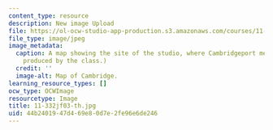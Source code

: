 ```yaml
---
content_type: resource
description: New image Upload
file: https://ol-ocw-studio-app-production.s3.amazonaws.com/courses/11-332j-urban-design-fall-2003/44b2401947d469e80d7e2fe96e6de246_11-332jf03-th.jpg
file_type: image/jpeg
image_metadata:
  caption: A map showing the site of the studio, where Cambridgeport meets MIT. (Image
    produced by the class.)
  credit: ''
  image-alt: Map of Cambridge.
learning_resource_types: []
ocw_type: OCWImage
resourcetype: Image
title: 11-332jf03-th.jpg
uid: 44b24019-47d4-69e8-0d7e-2fe96e6de246
---
```

